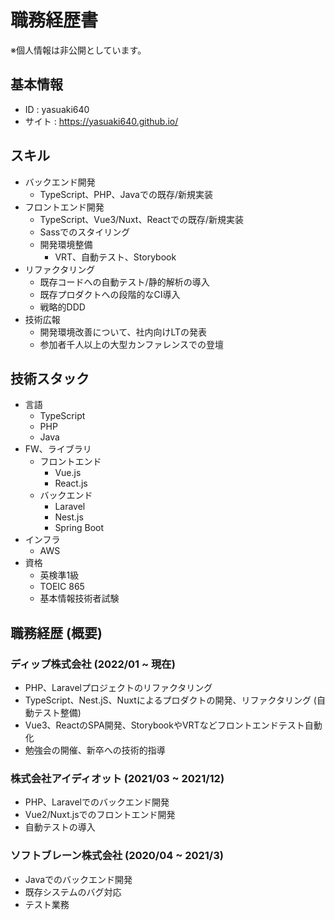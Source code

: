 # 職務経歴書

※個人情報は非公開としています。

## 基本情報

- ID : yasuaki640
- サイト : https://yasuaki640.github.io/

## スキル

- バックエンド開発
  - TypeScript、PHP、Javaでの既存/新規実装
- フロントエンド開発
  - TypeScript、Vue3/Nuxt、Reactでの既存/新規実装
  - Sassでのスタイリング
  - 開発環境整備
    - VRT、自動テスト、Storybook
- リファクタリング
  - 既存コードへの自動テスト/静的解析の導入
  - 既存プロダクトへの段階的なCI導入
  - 戦略的DDD
- 技術広報
  - 開発環境改善について、社内向けLTの発表
  - 参加者千人以上の大型カンファレンスでの登壇

## 技術スタック

- 言語
  - TypeScript
  - PHP
  - Java
- FW、ライブラリ
  - フロントエンド
    - Vue.js
    - React.js
  - バックエンド
    - Laravel
    - Nest.js
    - Spring Boot
- インフラ
  - AWS
- 資格
  - 英検準1級
  - TOEIC 865
  - 基本情報技術者試験

## 職務経歴 (概要)

### ディップ株式会社 (2022/01 ~ 現在)

- PHP、Laravelプロジェクトのリファクタリング
- TypeScript、Nest.jS、Nuxtによるプロダクトの開発、リファクタリング (自動テスト整備)
- Vue3、ReactのSPA開発、StorybookやVRTなどフロントエンドテスト自動化
- 勉強会の開催、新卒への技術的指導

### 株式会社アイディオット (2021/03 ~ 2021/12)

- PHP、Laravelでのバックエンド開発
- Vue2/Nuxt.jsでのフロントエンド開発
- 自動テストの導入

### ソフトブレーン株式会社 (2020/04 ~ 2021/3)

- Javaでのバックエンド開発
- 既存システムのバグ対応
- テスト業務
